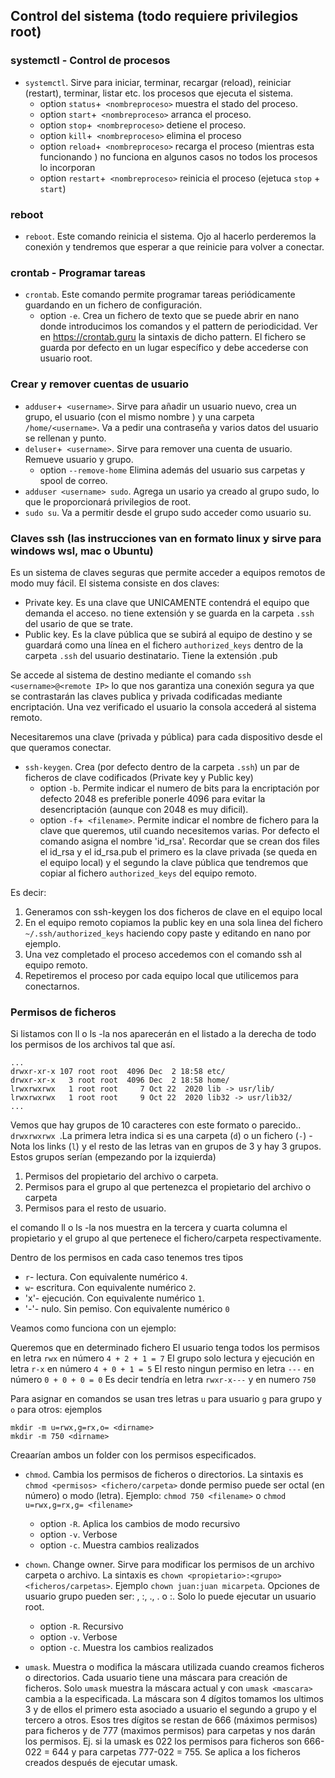 ## Control del sistema (todo requiere privilegios root)
### systemctl - Control de procesos

* `systemctl`. Sirve para iniciar, terminar, recargar (reload), reiniciar (restart), terminar, listar etc. los procesos que ejecuta el sistema.
  * option `status`+` <nombreproceso>` muestra el stado del proceso.
  * option `start`+` <nombreproceso>` arranca el proceso.
  * option `stop`+` <nombreproceso>` detiene el proceso.
  * option `kill`+` <nombreproceso>` elimina el proceso
  * option `reload`+` <nombreproceso>` recarga el proceso (mientras esta funcionando ) no funciona en algunos casos no todos los procesos lo incorporan
  * option `restart`+` <nombreproceso>` reinicia el proceso (ejetuca `stop` + `start`)

### reboot

* `reboot`. Este comando reinicia el sistema. Ojo al hacerlo perderemos la conexión y tendremos que esperar a que reinicie para volver a conectar.

### crontab - Programar tareas

* `crontab`. Este comando permite programar tareas periódicamente guardando en un fichero de configuración.
  * option `-e`. Crea un fichero de texto que se puede abrir en nano donde introducimos los comandos y el pattern de periodicidad. Ver en https://crontab.guru la sintaxis de dicho pattern. El fichero se guarda por defecto en un lugar específico y debe accederse con usuario root.

### Crear y remover cuentas de usuario

* `adduser`+` <username>`. Sirve para añadir un usuario nuevo, crea un grupo, el usuario (con el mismo nombre <username>) y una carpeta `/home/<username>`. Va a pedir una contraseña y varios datos del usuario se rellenan y punto.
* `deluser`+` <username>`. Sirve para remover una cuenta de usuario. Remueve usuario y grupo.
  * option `--remove-home` Elimina además del usuario sus carpetas y spool de correo.
* `adduser <username> sudo`. Agrega un usario ya creado al grupo sudo, lo que le proporcionará privilegios de root.
* `sudo su`. Va a permitir desde el grupo sudo acceder como usuario su.

### Claves ssh (las instrucciones van en formato linux y sirve para windows wsl, mac o Ubuntu)

Es un sistema de claves seguras que permite acceder a equipos remotos de modo muy fácil. El sistema consiste en dos claves:

* Private key. Es una clave que UNICAMENTE contendrá el equipo que demanda el acceso. no tiene extensión y se guarda en la carpeta `.ssh` del usario de que se trate.
* Public key. Es la clave pública que se subirá al equipo de destino y se guardará como una línea en el fichero `authorized_keys` dentro de la carpeta `.ssh` del usuario destinatario. Tiene la extensión .pub

Se accede al sistema de destino mediante el comando `ssh <username>@<remote IP>` lo que nos garantiza una conexión segura ya que se contrastarán las claves publica y privada codificadas mediante encriptación. Una vez verificado el usuario la consola accederá al
sistema remoto.

Necesitaremos una clave (privada y pública) para cada dispositivo desde el que queramos conectar.

* `ssh-keygen`. Crea (por defecto dentro de la carpeta `.ssh`) un par de ficheros de clave codificados (Private key y Public key)
  * option `-b`. Permite indicar el numero de bits para la encriptación por defecto 2048 es preferible ponerle 4096 para evitar la desencriptación (aunque con 2048 es muy dificil).
  * option `-f`+` <filename>`. Permite indicar el nombre de fichero para la clave que queremos, util cuando necesitemos varias. Por defecto el comando asigna el nombre 'id_rsa'. Recordar que se crean dos files el id_rsa y el id_rsa.pub el primero es la clave privada (se queda en el equipo local) y el segundo la clave pública que tendremos que copiar al fichero `authorized_keys` del equipo remoto.

Es decir:
1. Generamos con ssh-keygen los dos ficheros de clave en el equipo local
2. En el equipo remoto copiamos la public key en una sola linea del fichero `~/.ssh/authorized_keys` haciendo copy paste y editando en nano por ejemplo.
3. Una vez completado el proceso accedemos con el comando ssh al equipo remoto.
4. Repetiremos el proceso por cada equipo local que utilicemos para conectarnos.

### Permisos de ficheros

Si listamos con ll o ls -la nos aparecerán en el listado a la derecha de todo los permisos de los archivos tal que así.

    ...
    drwxr-xr-x 107 root root  4096 Dec  2 18:58 etc/
    drwxr-xr-x   3 root root  4096 Dec  2 18:58 home/
    lrwxrwxrwx   1 root root     7 Oct 22  2020 lib -> usr/lib/
    lrwxrwxrwx   1 root root     9 Oct 22  2020 lib32 -> usr/lib32/
    ...

Vemos que hay grupos de 10 caracteres con este formato o parecido.. `drwxrwxrwx `.La primera letra indica si es una carpeta (`d`) o un fichero (`-`) - Nota los links (`l`) y el resto de las letras van en grupos de 3 y hay 3 grupos. Estos grupos serían (empezando por la izquierda)

1. Permisos del propietario del archivo o carpeta.
2. Permisos para el grupo al que pertenezca el propietario del archivo o carpeta
3. Permisos para el resto de usuario.

el comando ll o ls -la nos muestra en la tercera y cuarta columna el propietario y el grupo al que pertenece el fichero/carpeta respectivamente.

Dentro de los permisos en cada caso tenemos tres tipos
* `r`- lectura. Con equivalente numérico `4`.
* `w`- escritura. Con equivalente numérico `2`.
* 'x'- ejecución. Con equivalente numérico `1`.
* '-'- nulo. Sin pemiso. Con equivalente numérico `0`

Veamos como funciona con un ejemplo:

Queremos que en determinado fichero
El usuario tenga todos los permisos       en letra `rwx` en número `4 + 2 + 1 = 7`
El grupo solo lectura y ejecución         en letra `r-x` en número `4 + 0 + 1 = 5`
El resto ningun permiso                   en letra `---` en número `0 + 0 + 0 = 0`
Es decir tendría en letra `rwxr-x---` y en numero `750`

Para asignar en comandos se usan tres letras `u` para usuario `g` para grupo y `o` para otros:
ejemplos

    mkdir -m u=rwx,g=rx,o= <dirname>
    mkdir -m 750 <dirname>

Creaarían ambos un folder con los permisos especificados.

* `chmod`. Cambia los permisos de ficheros o directorios. La sintaxis es `chmod <permisos> <fichero/carpeta>` donde permiso puede ser octal (en número) o modo (letra). Ejemplo: `chmod 750 <filename>` o `chmod u=rwx,g=rx,g= <filename>`
  * option `-R`. Aplica los cambios de modo recursivo
  * option `-v`. Verbose
  * option `-c`. Muestra cambios realizados

* `chown`. Change owner. Sirve para modificar los permisos de un archivo carpeta o archivo. La sintaxis es `chown <propietario>:<grupo> <ficheros/carpetas>`. Ejemplo `chown juan:juan micarpeta`. Opciones de usuario grupo pueden ser: <usuario>, <ususario>:<grupo>, <usuario>.<grupo>, .<grupo> o :<grupo>. Solo lo puede ejecutar un usuario root.
  * option `-R`. Recursivo
  * option `-v`. Verbose
  * option `-c`. Muestra los cambios realizados
* `umask`. Muestra o modifica la máscara utilizada cuando creamos ficheros o directorios. Cada usuario tiene una máscara para creación de ficheros. Solo `umask` muestra la máscara actual y con `umask <mascara>` cambia a la especificada. La máscara son 4 dígitos tomamos los ultimos 3 y de ellos el primero esta asociado a usuario el segundo a grupo y el tercero a otros. Esos tres dígitos se restan de 666 (máximos permisos) para ficheros y de 777 (maximos permisos) para carpetas y nos darán los permisos. Ej. si la umask es 022 los permisos para ficheros son 666-022 = 644 y para carpetas 777-022 = 755. Se aplica a los ficheros creados después de ejecutar umask.
